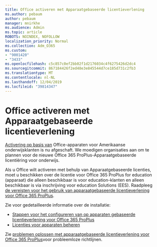 ```yaml
---
title: Office activeren met Apparaatgebaseerde licentieverlening
ms.author: pebaum
author: pebaum
manager: mnirkhe
ms.audience: Admin
ms.topic: article
ROBOTS: NOINDEX, NOFOLLOW
localization_priority: Normal
ms.collection: Adm_O365
ms.custom:
- "9001420"
- "3433"
ms.openlocfilehash: c5c857c0ef2bb02f1d2176034c4f6275426d2dc4
ms.sourcegitcommit: 867184426f2ed48e3e845544d7ce185d731c2fb3
ms.translationtype: MT
ms.contentlocale: nl-NL
ms.lasthandoff: 12/04/2019
ms.locfileid: "39814347"
---
```

# <a name="activating-office-using-device-based-licensing"></a>Office activeren met Apparaatgebaseerde licentieverlening

[Activering op basis van](https://aka.ms/officedba) Office-apparaten voor Amerikaanse onderwijsklanten is nu afgeschaft. We moedigen organisaties aan om te plannen voor de nieuwe Office 365 ProPlus-Apparaatgebaseerde licentiëring voor onderwijs.

Als u Office wilt activeren met behulp van Apparaatgebaseerde licenties, moet u beschikken over de licentie voor Office 365 ProPlus for education (apparaat) die alleen beschikbaar is voor education-klanten en alleen beschikbaar is via inschrijving voor education Solutions (EES). Raadpleeg [de vereisten voor het gebruik van apparaatgebaseerde licentieverlening voor Office 365 ProPlus](https://docs.microsoft.com/deployoffice/device-based-licensing#requirements-for-using-device-based-licensing-for-office-365-proplus).

Zie voor gedetailleerde informatie over de installatie:
- [Stappen voor het configureren van op apparaten gebaseerde licentieverlening voor Office 365 ProPlus](https://docs.microsoft.com/deployoffice/device-based-licensing#steps-to-configure-device-based-licensing-for-office-365-proplus)
- [Licenties voor apparaten beheren](https://docs.microsoft.com/Office365/Admin/misc/manage-licenses-for-devices)

Zie [problemen oplossen met apparaatgebaseerde licentieverlening voor Office 365 ProPlus](https://docs.microsoft.com/deployoffice/device-based-licensing#troubleshoot-device-based-licensing-for-office-365-proplus)voor probleemloze richtlijnen.